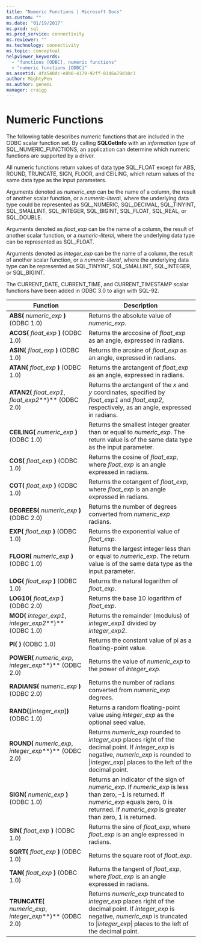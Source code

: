```yaml
---
title: "Numeric Functions | Microsoft Docs"
ms.custom: ""
ms.date: "01/19/2017"
ms.prod: sql
ms.prod_service: connectivity
ms.reviewer: ""
ms.technology: connectivity
ms.topic: conceptual
helpviewer_keywords: 
  - "functions [ODBC], numeric functions"
  - "numeric functions [ODBC]"
ms.assetid: 4fa548dc-e8b0-4179-92ff-81d6a79d10c3
author: MightyPen
ms.author: genemi
manager: craigg
---
```

# Numeric Functions
The following table describes numeric functions that are included in the ODBC scalar function set. By calling **SQLGetInfo** with an *information type* of SQL_NUMERIC_FUNCTIONS, an application can determine which numeric functions are supported by a driver.  
  
 All numeric functions return values of data type SQL_FLOAT except for ABS, ROUND, TRUNCATE, SIGN, FLOOR, and CEILING, which return values of the same data type as the input parameters.  
  
 Arguments denoted as *numeric_exp* can be the name of a column, the result of another scalar function, or a *numeric-litera*l, where the underlying data type could be represented as SQL_NUMERIC, SQL_DECIMAL, SQL_TINYINT, SQL_SMALLINT, SQL_INTEGER, SQL_BIGINT, SQL_FLOAT, SQL_REAL, or SQL_DOUBLE.  
  
 Arguments denoted as *float_exp* can be the name of a column, the result of another scalar function, or a *numeric-literal*, where the underlying data type can be represented as SQL_FLOAT.  
  
 Arguments denoted as *integer_exp* can be the name of a column, the result of another scalar function, or a *numeric-literal*, where the underlying data type can be represented as SQL_TINYINT, SQL_SMALLINT, SQL_INTEGER, or SQL_BIGINT.  
  
 The CURRENT_DATE, CURRENT_TIME, and CURRENT_TIMESTAMP scalar functions have been added in ODBC 3.0 to align with SQL-92.  
  
|Function|Description|  
|--------------|-----------------|  
|**ABS(** *numeric_exp* **)**  (ODBC 1.0)|Returns the absolute value of *numeric_exp*.|  
|**ACOS(** *float_exp* **)**  (ODBC 1.0)|Returns the arccosine of *float_exp* as an angle, expressed in radians.|  
|**ASIN(** *float_exp* **)**  (ODBC 1.0)|Returns the arcsine of *float_exp* as an angle, expressed in radians.|  
|**ATAN(** *float_exp* **)**  (ODBC 1.0)|Returns the arctangent of *float_exp* as an angle, expressed in radians.|  
|**ATAN2(** *float_exp1*, *float_exp2***)**  (ODBC 2.0)|Returns the arctangent of the *x* and *y* coordinates, specified by *float_exp1* and *float_exp2*, respectively, as an angle, expressed in radians.|  
|**CEILING(** *numeric_exp* **)**  (ODBC 1.0)|Returns the smallest integer greater than or equal to *numeric_exp*. The return value is of the same data type as the input parameter.|  
|**COS(** *float_exp* **)**  (ODBC 1.0)|Returns the cosine of *float_exp*, where *float_exp* is an angle expressed in radians.|  
|**COT(** *float_exp* **)**  (ODBC 1.0)|Returns the cotangent of *float_exp*, where *float_exp* is an angle expressed in radians.|  
|**DEGREES(** *numeric_exp* **)**  (ODBC 2.0)|Returns the number of degrees converted from *numeric_exp* radians.|  
|**EXP(** *float_exp* **)**  (ODBC 1.0)|Returns the exponential value of *float_exp*.|  
|**FLOOR(** *numeric_exp* **)**  (ODBC 1.0)|Returns the largest integer less than or equal to *numeric_exp*. The return value is of the same data type as the input parameter.|  
|**LOG(** *float_exp* **)**  (ODBC 1.0)|Returns the natural logarithm of *float_exp*.|  
|**LOG10(** *float_exp* **)**  (ODBC 2.0)|Returns the base 10 logarithm of *float_exp*.|  
|**MOD(** *integer_exp1*, *integer_exp2***)**  (ODBC 1.0)|Returns the remainder (modulus) of *integer_exp1* divided by *integer_exp2*.|  
|**PI( )**  (ODBC 1.0)|Returns the constant value of pi as a floating-point value.|  
|**POWER(** *numeric_exp*, *integer_exp***)**  (ODBC 2.0)|Returns the value of *numeric_exp* to the power of *integer_exp*.|  
|**RADIANS(** *numeric_exp* **)**  (ODBC 2.0)|Returns the number of radians converted from *numeric_exp* degrees.|  
|**RAND(**[*integer_exp*]**)**  (ODBC 1.0)|Returns a random floating-point value using *integer_exp* as the optional seed value.|  
|**ROUND(** *numeric_exp*, *integer_exp***)**  (ODBC 2.0)|Returns *numeric_exp* rounded to *integer_exp* places right of the decimal point. If *integer_exp* is negative, *numeric_exp* is rounded to &#124;*integer_exp*&#124; places to the left of the decimal point.|  
|**SIGN(** *numeric_exp* **)**  (ODBC 1.0)|Returns an indicator of the sign of *numeric_exp*. If *numeric_exp* is less than zero, –1 is returned. If *numeric_exp* equals zero, 0 is returned. If *numeric_exp* is greater than zero, 1 is returned.|  
|**SIN(** *float_exp* **)**  (ODBC 1.0)|Returns the sine of *float_exp*, where *float_exp* is an angle expressed in radians.|  
|**SQRT(** *float_exp* **)**  (ODBC 1.0)|Returns the square root of *float_exp*.|  
|**TAN(** *float_exp* **)**  (ODBC 1.0)|Returns the tangent of *float_exp*, where *float_exp* is an angle expressed in radians.|  
|**TRUNCATE(** *numeric_exp*, *integer_exp***)**  (ODBC 2.0)|Returns *numeric_exp* truncated to *integer_exp* places right of the decimal point. If *integer_exp* is negative, *numeric_exp* is truncated to &#124;*integer_exp*&#124; places to the left of the decimal point.|
